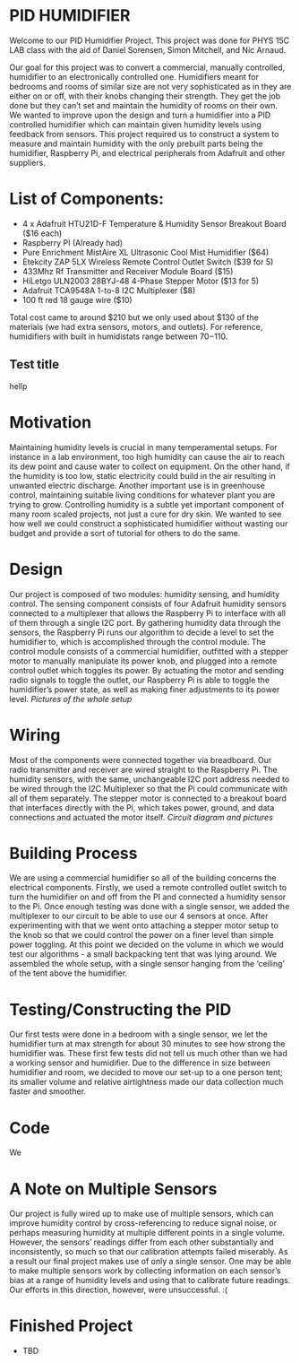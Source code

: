 # PID HUMIDIFIER
Welcome to our PID Humidifier Project. This project was done for PHYS 15C LAB class with the aid of Daniel Sorensen, Simon Mitchell, and Nic Arnaud.

Our goal for this project was to convert a commercial, manually controlled, humidifier to an electronically controlled one. Humidifiers meant for bedrooms and rooms of similar size are not very sophisticated as in they are either on or off, with their knobs changing their strength. They get the job done but they can’t set and maintain the humidity of rooms on their own. We wanted to improve upon the design and turn a humidifier into a PID controlled humidifier which can maintain given humidity levels using feedback from sensors. This project required us to construct a system to measure and maintain humidity with the only prebuilt parts being the humidifier, Raspberry Pi, and electrical peripherals from Adafruit and other suppliers.

# List of Components:
* 4 x Adafruit HTU21D-F Temperature & Humidity Sensor Breakout Board ($16 each)
* Raspberry PI (Already had)
* Pure Enrichment MistAire XL Ultrasonic Cool Mist Humidifier ($64)
* Etekcity ZAP 5LX Wireless Remote Control Outlet Switch ($39 for 5)
* 433Mhz Rf Transmitter and Receiver Module Board ($15)
* HiLetgo ULN2003 28BYJ-48 4-Phase Stepper Motor ($13 for 5)
* Adafruit TCA9548A 1-to-8 I2C Multiplexer ($8)
* 100 ft red 18 gauge wire ($10)

Total cost came to around $210 but we only used about $130 of the materials (we had extra sensors, motors, and outlets). For reference, humidifiers with built in humidistats range between $70-$110. 

## Test title
hellp
# Motivation
Maintaining humidity levels is crucial in many temperamental setups. For instance in a lab environment, too high humidity can cause the air to reach its dew point and cause water to collect on equipment. On the other hand, if the humidity is too low, static electricity could build in the air resulting in unwanted electric discharge. Another important use is in greenhouse control, maintaining suitable living conditions for whatever plant you are trying to grow. Controlling humidity is a subtle yet important component of many room scaled projects, not just a cure for dry skin. We wanted to see how well we could construct a sophisticated humidifier without wasting our budget and provide a sort of tutorial for others to do the same.
# Design
Our project is composed of two modules: humidity sensing, and humidity control. The sensing component consists of four Adafruit humidity sensors connected to a multiplexer that allows the Raspberry Pi to interface with all of them through a single I2C port. By gathering humidity data through the sensors, the Raspberry Pi runs our algorithm to decide a level to set the humidifier to, which is accomplished through the control module. The control module consists of a commercial humidifier, outfitted with a stepper motor to manually manipulate its power knob, and plugged into a remote control outlet which toggles its power. By actuating the motor and sending radio signals to toggle the outlet, our Raspberry Pi is able to toggle the humidifier’s power state, as well as making finer adjustments to its power level. *Pictures of the whole setup*
# Wiring
Most of the components were connected together via breadboard. Our radio transmitter and receiver are wired straight to the Raspberry Pi. The humidity sensors, with the same, unchangeable I2C port address needed to be wired through the I2C Multiplexer so that the Pi could communicate with all of them separately. The stepper motor is connected to a breakout board that interfaces directly with the Pi, which takes power, ground, and data connections and actuated the motor itself. *Circuit diagram and pictures*
# Building Process
 We are using a commercial humidifier so all of the building concerns the electrical components. Firstly, we used a remote controlled outlet switch to turn the humidifier on and off from the PI and connected a humidity sensor to the Pi. Once enough testing was done with a single sensor, we added the multiplexer to our circuit to be able to use our 4 sensors at once. After experimenting with that we went onto attaching a stepper motor setup to the knob so that we could control the power on a finer level than simple power toggling. At this point we decided on the volume in which we would test our algorithms - a small backpacking tent that was lying around. We assembled the whole setup, with a single sensor hanging from the ‘ceiling’ of the tent above the humidifier.
# Testing/Constructing the PID
 Our first tests were done in a bedroom with a single sensor, we let the humidifier turn at max strength for about 30 minutes to see how strong the humidifier was. These first few tests did not tell us much other than we had a working sensor and humidifier. Due to the difference in size between humidifier and room, we decided to move our set-up to a one person tent; its smaller volume and relative airtightness made our data collection much faster and smoother. 
# Code
 We 
# A Note on Multiple Sensors
Our project is fully wired up to make use of multiple sensors, which can improve humidity control by cross-referencing to reduce signal noise, or perhaps measuring humidity at multiple different points in a single volume. However, the sensors’ readings differ from each other substantially and inconsistently, so much so that our calibration attempts failed miserably. As a result our final project makes use of only a single sensor. One may be able to make multiple sensors work by collecting information on each sensor’s bias at a range of humidity levels and using that to calibrate future readings. Our efforts in this direction, however, were unsuccessful. :(
# Finished Project
* TBD

